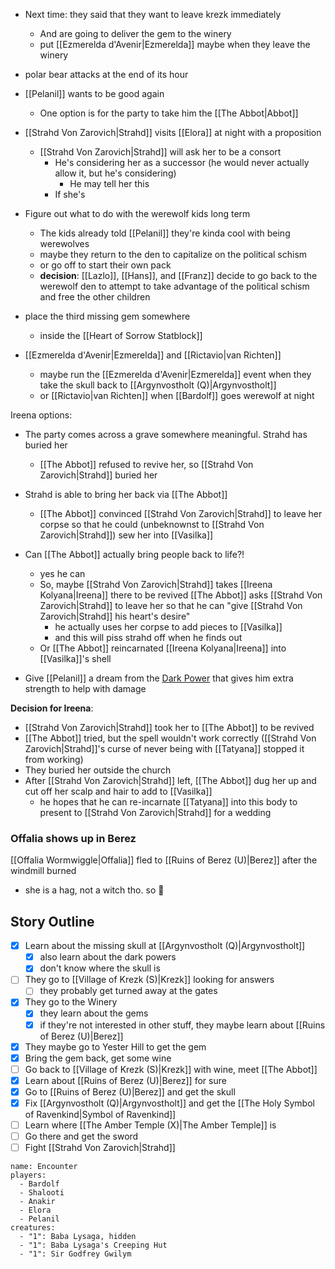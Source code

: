 - Next time: they said that they want to leave krezk immediately
	- And are going to deliver the gem to the winery
	- put [[Ezmerelda d'Avenir|Ezmerelda]] maybe when they leave the winery
- polar bear attacks at the end of its hour
- [[Pelanil]] wants to be good again
	- One option is for the party to take him the [[The Abbot|Abbot]]
- [[Strahd Von Zarovich|Strahd]] visits [[Elora]] at night with a proposition
	- [[Strahd Von Zarovich|Strahd]] will ask her to be a consort
		- He's considering her as a successor (he would never actually allow it, but he's considering)
			- He may tell her this
		- If she's
- Figure out what to do with the werewolf kids long term
	- The kids already told [[Pelanil]] they're kinda cool with being werewolves
	- maybe they return to the den to capitalize on the political schism
	- or go off to start their own pack
	- **decision**: [[Lazlo]], [[Hans]], and [[Franz]] decide to go back to the werewolf den to attempt to take advantage of the political schism and free the other children

- place the third missing gem somewhere
	- inside the [[Heart of Sorrow Statblock]]

- [[Ezmerelda d'Avenir|Ezmerelda]] and [[Rictavio|van Richten]]
	- maybe run the [[Ezmerelda d'Avenir|Ezmerelda]] event when they take the skull back to [[Argynvostholt (Q)|Argynvostholt]]
	- or [[Rictavio|van Richten]] when [[Bardolf]] goes werewolf at night

Ireena options:
- The party comes across a grave somewhere meaningful. Strahd has buried her
	- [[The Abbot]] refused to revive her, so [[Strahd Von Zarovich|Strahd]] buried her
- Strahd is able to bring her back via [[The Abbot]]
	- [[The Abbot]] convinced [[Strahd Von Zarovich|Strahd]] to leave her corpse so that he could (unbeknownst to [[Strahd Von Zarovich|Strahd]]) sew her into [[Vasilka]]
- Can [[The Abbot]] actually bring people back to life?!
	- yes he can
	- So, maybe [[Strahd Von Zarovich|Strahd]] takes [[Ireena Kolyana|Ireena]] there to be revived [[The Abbot]] asks [[Strahd Von Zarovich|Strahd]] to leave her so that he can "give [[Strahd Von Zarovich|Strahd]] his heart's desire"
		- he actually uses her corpse to add pieces to [[Vasilka]]
		- and this will piss strahd off when he finds out
	- Or [[The Abbot]] reincarnated [[Ireena Kolyana|Ireena]] into [[Vasilka]]'s shell

- Give [[Pelanil]] a dream from the [Dark Power](https://www.reddit.com/r/CurseofStrahd/comments/9zswmf/fleshing_out_curse_of_strahd_running_the_dark/) that gives him extra strength to help with damage

**Decision for Ireena**:
- [[Strahd Von Zarovich|Strahd]] took her to [[The Abbot]] to be revived
- [[The Abbot]] tried, but the spell wouldn't work correctly ([[Strahd Von Zarovich|Strahd]]'s curse of never being with [[Tatyana]] stopped it from working)
- They buried her outside the church
- After [[Strahd Von Zarovich|Strahd]] left, [[The Abbot]] dug her up and cut off her scalp and hair to add to [[Vasilka]]
	- he hopes that he can re-incarnate [[Tatyana]] into this body to present to [[Strahd Von Zarovich|Strahd]] for a wedding

### Offalia shows up in Berez
[[Offalia Wormwiggle|Offalia]] fled to [[Ruins of Berez (U)|Berez]] after the windmill burned
- she is a hag, not a witch tho. so :shrug:


## Story Outline
- [x] Learn about the missing skull at [[Argynvostholt (Q)|Argynvostholt]]
	- [x] also learn about the dark powers
	- [x] don't know where the skull is
- [ ] They go to [[Village of Krezk (S)|Krezk]] looking for answers
	- [ ] they probably get turned away at the gates
- [x] They go to the Winery
	- [x] they learn about the gems
	- [x] if they're not interested in other stuff, they maybe learn about [[Ruins of Berez (U)|Berez]]
- [x] They maybe go to Yester Hill to get the gem
- [x] Bring the gem back, get some wine
- [ ] Go back to [[Village of Krezk (S)|Krezk]] with wine, meet [[The Abbot]]
- [x] Learn about [[Ruins of Berez (U)|Berez]] for sure
- [x] Go to [[Ruins of Berez (U)|Berez]] and get the skull
- [x] Fix [[Argynvostholt (Q)|Argynvostholt]] and get the [[The Holy Symbol of Ravenkind|Symbol of Ravenkind]]
- [ ] Learn where [[The Amber Temple (X)|The Amber Temple]] is
- [ ] Go there and get the sword
- [ ] Fight [[Strahd Von Zarovich|Strahd]]

```encounter
name: Encounter
players:
  - Bardolf
  - Shalooti
  - Anakir
  - Elora
  - Pelanil
creatures:
  - "1": Baba Lysaga, hidden
  - "1": Baba Lysaga's Creeping Hut
  - "1": Sir Godfrey Gwilym
```
